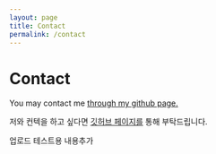 ```yaml
---
layout: page
title: Contact
permalink: /contact
---
```


# Contact

<p>You may contact me <a href="https://github.com/leejy23/leejy23.github.io">through my github page.</a></p>
<p>저와 컨텍을 하고 싶다면 <a href="https://github.com/leejy23/leejy23.github.io">깃허브 페이지를</a> 통해 부탁드립니다.</p>
<P>업로드 테스트용 내용추가</p>